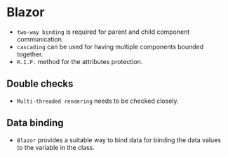 # Blazor

- `two-way binding` is required for parent and child component communication.
- `cascading` can be used for having multiple components bounded together.
- `R.I.P.` method for the attributes protection.


## Double checks
- `Multi-threaded rendering` needs to be checked closely.

## Data binding
- `Blazor` provides a suitable way to bind data for binding the data values to the variable in the class. 
